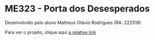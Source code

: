 # ME323 - Porta dos Desesperados

Desenvolvido pelo aluno Matheus Otávio Rodrigues (RA: 222318)

Para ver o projeto, clique aqui [a relative link](Index.ipynb)
